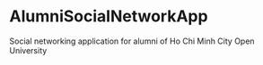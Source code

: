 # AlumniSocialNetworkApp
Social networking application for alumni of Ho Chi Minh City Open University
